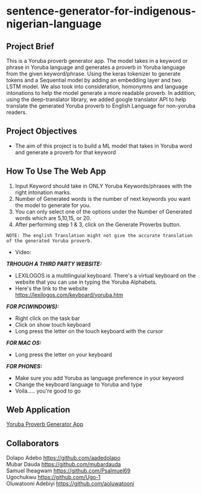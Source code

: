 # sentence-generator-for-indigenous-nigerian-language
## Project Brief
This is a Yoruba proverb generator app. The model takes in a keyword or phrase in Yoruba language and generates a proverb in Yoruba language from the given keyword/phrase. Using the keras tokenizer to generate tokens and a Sequential model by adding an embedding layer and two LSTM model. We also took into consideration, homonymns and language intonations to help the model generate a more readable proverb. In addition, using the deep-translator library, we added google translator API to help translate the generated Yoruba proverb to English Language for non-yoruba readers.

## Project Objectives
- The aim of this project is to build a ML model that takes in Yoruba word and generate a proverb for that keyword

## How To Use The Web App

1. Input Keyword should take in ONLY Yoruba Keywords/phrases with the right intonation marks.
2. Number of Generated words is the number of next keywords you want the model to generate for you.
3. You can only select one of the options under the Number of Generated words which are 5,10,15, or 20.
4. After performing step 1 & 3, click on the Generate Proverbs button.

`NOTE: The english Translation might not give the accurate translation of the generated Yoruba proverb.`

- Video:

***TRHOUGH A THIRD PARTY WEBSITE:***
- LEXILOGOS is a multilinguial keyboard. There's a virtual keyboard on the website that you can use in typing the Yoruba Alphabets.
- Here's the link to the website https://lexilogos.com/keyboard/yoruba.htm

***FOR PC(WINDOWS):***
- Right click on the task bar
- Click on show touch keyboard
- Long press the letter on the touch keyboard with the cursor
        
***FOR MAC OS:***
- Long press the letter on your keyboard

***FOR PHONES:***
- Make sure you add Yoruba as language preference in your keyword
- Change the keyboard language to Yoruba and type
- Voila..... you're good to go

## Web Application
[Yoruba Proverb Generator App](https://aadedolapo-sentence-generator-for-indigenous-nigeria-app-8vkc1t.streamlitapp.com/)

## Collaborators

Dolapo Adebo https://github.com/aadedolapo  
Mubar Dauda https://github.com/mubardauda  
Samuel Iheagwam https://github.com/Psalmuel69  
Ugochukwu https://github.com/Ugo-1  
Oluwatooni Adebiyi https://github.com/aoluwatooni  
